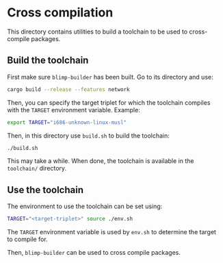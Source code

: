 # Cross compilation

This directory contains utilities to build a toolchain to be used to cross-compile packages.


## Build the toolchain

First make sure `blimp-builder` has been built. Go to its directory and use:

```sh
cargo build --release --features network
```

Then, you can specify the target triplet for which the toolchain compiles with the `TARGET` environment variable. Example:

```sh
export TARGET="i686-unknown-linux-musl"
```

Then, in this directory use `build.sh` to build the toolchain:

```sh
./build.sh
```

This may take a while. When done, the toolchain is available in the `toolchain/` directory.



## Use the toolchain

The environment to use the toolchain can be set using:

```sh
TARGET="<target-triplet>" source ./env.sh
```

The `TARGET` environment variable is used by `env.sh` to determine the target to compile for.

Then, `blimp-builder` can be used to cross compile packages.
